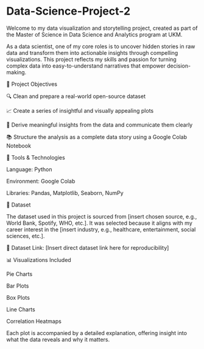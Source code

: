 # Data-Science-Project-2
Welcome to my data visualization and storytelling project, created as part of the Master of Science in Data Science and Analytics program at UKM.

As a data scientist, one of my core roles is to uncover hidden stories in raw data and transform them into actionable insights through compelling visualizations. This project reflects my skills and passion for turning complex data into easy-to-understand narratives that empower decision-making.

🎯 Project Objectives

🔍 Clean and prepare a real-world open-source dataset

📈 Create a series of insightful and visually appealing plots

🧠 Derive meaningful insights from the data and communicate them clearly

📚 Structure the analysis as a complete data story using a Google Colab Notebook


🧰 Tools & Technologies

Language: Python

Environment: Google Colab

Libraries: Pandas, Matplotlib, Seaborn, NumPy


📂 Dataset

The dataset used in this project is sourced from [insert chosen source, e.g., World Bank, Spotify, WHO, etc.]. It was selected because it aligns with my career interest in the [insert industry, e.g., healthcare, entertainment, social sciences, etc.].

📎 Dataset Link: [Insert direct dataset link here for reproducibility]


📊 Visualizations Included

Pie Charts

Bar Plots

Box Plots

Line Charts

Correlation Heatmaps

Each plot is accompanied by a detailed explanation, offering insight into what the data reveals and why it matters.
